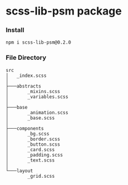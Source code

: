# scss-lib-psm package

### Install

```
npm i scss-lib-psm@0.2.0
```

### File Directory

```
src
│   _index.scss
│
├───abstracts
│       _mixins.scss
│       _variables.scss
│
├───base
│       _animation.scss
│       _base.scss
│
├───components
│       _bg.scss
│       _border.scss
│       _button.scss
│       _card.scss
│       _padding.scss
│       _text.scss
│
└───layout
        _grid.scss
```
